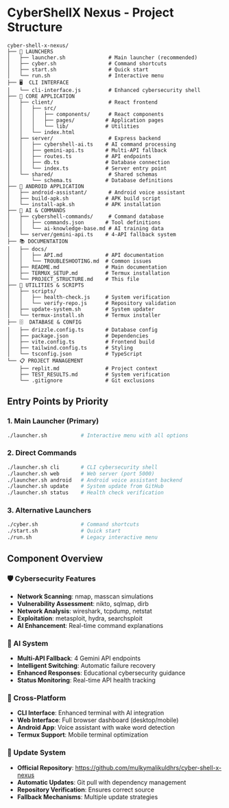 # CyberShellX Nexus - Project Structure

```
cyber-shell-x-nexus/
├── 🚀 LAUNCHERS
│   ├── launcher.sh              # Main launcher (recommended)
│   ├── cyber.sh                 # Command shortcuts
│   ├── start.sh                 # Quick start
│   └── run.sh                   # Interactive menu
├── 🖥️  CLI INTERFACE
│   └── cli-interface.js         # Enhanced cybersecurity shell
├── 📁 CORE APPLICATION
│   ├── client/                  # React frontend
│   │   ├── src/
│   │   │   ├── components/      # React components
│   │   │   ├── pages/          # Application pages
│   │   │   └── lib/            # Utilities
│   │   └── index.html
│   ├── server/                  # Express backend
│   │   ├── cybershell-ai.ts    # AI command processing
│   │   ├── gemini-api.ts       # Multi-API fallback
│   │   ├── routes.ts           # API endpoints
│   │   ├── db.ts               # Database connection
│   │   └── index.ts            # Server entry point
│   └── shared/                  # Shared schemas
│       └── schema.ts           # Database definitions
├── 📱 ANDROID APPLICATION
│   ├── android-assistant/       # Android voice assistant
│   ├── build-apk.sh            # APK build script
│   └── install-apk.sh          # APK installation
├── 🧠 AI & COMMANDS
│   ├── cybershell-commands/     # Command database
│   │   ├── commands.json       # Tool definitions
│   │   └── ai-knowledge-base.md # AI training data
│   └── server/gemini-api.ts    # 4-API fallback system
├── 📚 DOCUMENTATION
│   ├── docs/
│   │   ├── API.md              # API documentation
│   │   └── TROUBLESHOOTING.md  # Common issues
│   ├── README.md               # Main documentation
│   ├── TERMUX_SETUP.md         # Termux installation
│   └── PROJECT_STRUCTURE.md    # This file
├── 🔧 UTILITIES & SCRIPTS
│   ├── scripts/
│   │   ├── health-check.js     # System verification
│   │   └── verify-repo.js      # Repository validation
│   ├── update-system.sh        # System updater
│   └── termux-install.sh       # Termux installer
├── 🗄️  DATABASE & CONFIG
│   ├── drizzle.config.ts       # Database config
│   ├── package.json            # Dependencies
│   ├── vite.config.ts          # Frontend build
│   ├── tailwind.config.ts      # Styling
│   └── tsconfig.json           # TypeScript
└── 📋 PROJECT MANAGEMENT
    ├── replit.md               # Project context
    ├── TEST_RESULTS.md         # System verification
    └── .gitignore              # Git exclusions
```

## Entry Points by Priority

### 1. Main Launcher (Primary)
```bash
./launcher.sh           # Interactive menu with all options
```

### 2. Direct Commands
```bash
./launcher.sh cli       # CLI cybersecurity shell
./launcher.sh web       # Web server (port 5000)
./launcher.sh android   # Android voice assistant backend
./launcher.sh update    # System update from GitHub
./launcher.sh status    # Health check verification
```

### 3. Alternative Launchers
```bash
./cyber.sh              # Command shortcuts
./start.sh              # Quick start
./run.sh                # Legacy interactive menu
```

## Component Overview

### 🛡️ Cybersecurity Features
- **Network Scanning**: nmap, masscan simulations
- **Vulnerability Assessment**: nikto, sqlmap, dirb
- **Network Analysis**: wireshark, tcpdump, netstat  
- **Exploitation**: metasploit, hydra, searchsploit
- **AI Enhancement**: Real-time command explanations

### 🤖 AI System
- **Multi-API Fallback**: 4 Gemini API endpoints
- **Intelligent Switching**: Automatic failure recovery
- **Enhanced Responses**: Educational cybersecurity guidance
- **Status Monitoring**: Real-time API health tracking

### 📱 Cross-Platform
- **CLI Interface**: Enhanced terminal with AI integration
- **Web Interface**: Full browser dashboard (desktop/mobile)
- **Android App**: Voice assistant with wake word detection
- **Termux Support**: Mobile terminal optimization

### 🔄 Update System
- **Official Repository**: https://github.com/mulkymalikuldhrs/cyber-shell-x-nexus
- **Automatic Updates**: Git pull with dependency management
- **Repository Verification**: Ensures correct source
- **Fallback Mechanisms**: Multiple update strategies